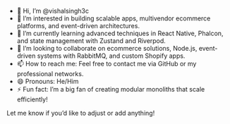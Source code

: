 - 👋 Hi, I’m @vishalsingh3c
- 👀 I’m interested in building scalable apps, multivendor ecommerce platforms, and event-driven architectures.
- 🌱 I’m currently learning advanced techniques in React Native, Phalcon, and state management with Zustand and Riverpod.
- 💞️ I’m looking to collaborate on ecommerce solutions, Node.js, event-driven systems with RabbitMQ, and custom Shopify apps.
- 📫 How to reach me: Feel free to contact me via GitHub or my professional networks.
- 😄 Pronouns: He/Him
- ⚡ Fun fact: I’m a big fan of creating modular monoliths that scale efficiently! 

Let me know if you’d like to adjust or add anything!

